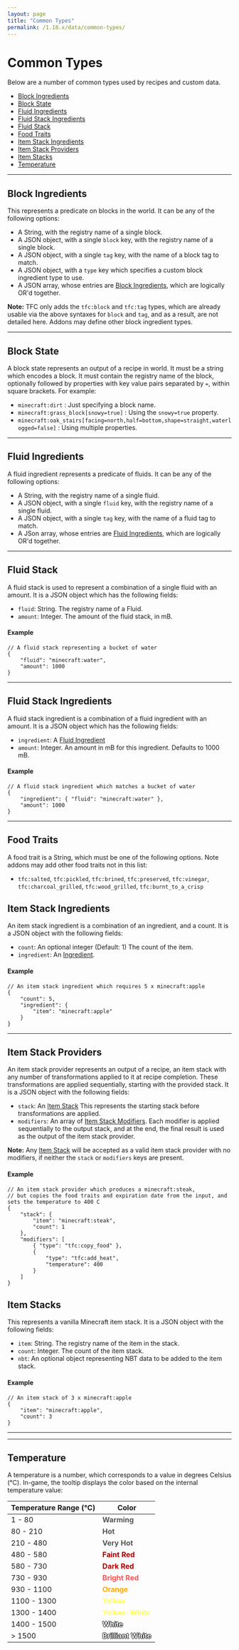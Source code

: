 ```yaml
---
layout: page
title: "Common Types"
permalink: /1.18.x/data/common-types/
---
```


# Common Types

Below are a number of common types used by recipes and custom data.

<!--linky_begin_sort_alphabetical-->

- [Block Ingredients](#block-ingredients)
- [Block State](#block-state)
- [Fluid Ingredients](#fluid-ingredients)
- [Fluid Stack Ingredients](#fluid-stack-ingredients)
- [Fluid Stack](#fluid-stack)
- [Food Traits](#food-traits)
- [Item Stack Ingredients](#item-stack-ingredients)
- [Item Stack Providers](#item-stack-providers)
- [Item Stacks](#item-stacks)
- [Temperature](#temperature)

<!--linky_end_sort_alphabetical-->

<hr>

## Block Ingredients

This represents a predicate on blocks in the world. It can be any of the following options:

- A String, with the registry name of a single block.
- A JSON object, with a single `block` key, with the registry name of a single block.
- A JSON object, with a single `tag` key, with the name of a block tag to match.
- A JSON object, with a `type` key which specifies a custom block ingredient type to use.
- A JSON array, whose entries are [Block Ingredients](#block-ingredients), which are logically OR'd together.

**Note:** TFC only adds the `tfc:block` and `tfc:tag` types, which are already usable via the above syntaxes for `block` and `tag`, and as a result, are not detailed here. Addons may define other block ingredient types.

<hr>

## Block State

A block state represents an output of a recipe in world. It must be a string which encodes a block. It must contain the registry name of the block, optionally followed by properties with key value pairs separated by `=`, within square brackets. For example:

- `minecraft:dirt` : Just specifying a block name.
- `minecraft:grass_block[snowy=true]` : Using the `snowy=true` property.
- `minecraft:oak_stairs[facing=north,half=bottom,shape=straight,waterlogged=false]` : Using multiple properties.

<hr>

## Fluid Ingredients

A fluid ingredient represents a predicate of fluids. It can be any of the following options:

- A String, with the registry name of a single fluid.
- A JSON object, with a single `fluid` key, with the registry name of a single fluid.
- A JSON object, with a single `tag` key, with the name of a fluid tag to match.
- A JSon array, whose entries are [Fluid Ingredients](#fluid-ingredients), which are logically OR'd together.

<hr>

## Fluid Stack

A fluid stack is used to represent a combination of a single fluid with an amount. It is a JSON object which has the following fields:

- `fluid`: String. The registry name of a Fluid.
- `amount`: Integer. The amount of the fluid stack, in mB.

#### Example

```jsonc
// A fluid stack representing a bucket of water
{
    "fluid": "minecraft:water",
    "amount": 1000
}
```

<hr>

## Fluid Stack Ingredients

A fluid stack ingredient is a combination of a fluid ingredient with an amount. It is a JSON object which has the following fields:

- `ingredient`: A [Fluid Ingredient](#fluid-ingredients)
- `amount`: Integer. An amount in mB for this ingredient. Defaults to 1000 mB.

#### Example

```jsonc
// A fluid stack ingredient which matches a bucket of water
{
    "ingredient": { "fluid": "minecraft:water" },
    "amount": 1000
}
```

<hr>

## Food Traits

A food trait is a String, which must be one of the following options. Note addons may add other food traits not in this list:

- `tfc:salted`, `tfc:pickled`, `tfc:brined`, `tfc:preserved`, `tfc:vinegar`, `tfc:charcoal_grilled`, `tfc:wood_grilled`, `tfc:burnt_to_a_crisp`

## Item Stack Ingredients

An item stack ingredient is a combination of an ingredient, and a count. It is a JSON object with the following fields:

- `count`: An optional integer (Default: 1) The count of the item.
- `ingredient`: An [Ingredient](../ingredients/).

#### Example

```jsonc
// An item stack ingredient which requires 5 x minecraft:apple
{
    "count": 5,
    "ingredient": {
        "item": "minecraft:apple"
    }
}
```

<hr>

## Item Stack Providers

An item stack provider represents an output of a recipe, an item stack with any number of transformations applied to it at recipe completion. These transformations are applied sequentially, starting with the provided stack. It is a JSON object with the following fields:

- `stack`: An [Item Stack](#item-stacks) This represents the starting stack before transformations are applied.
- `modifiers`: An array of [Item Stack Modifiers](../item-stack-modifiers/). Each modifier is applied sequentially to the output stack, and at the end, the final result is used as the output of the item stack provider.

**Note:** Any [Item Stack](#item-stacks) will be accepted as a valid item stack provider with no modifiers, if neither the `stack` or `modifiers` keys are present.

#### Example

```jsonc
// An item stack provider which produces a minecraft:steak,
// but copies the food traits and expiration date from the input, and sets the temperature to 400 C
{
    "stack": {
        "item": "minecraft:steak",
        "count": 1
    },
    "modifiers": [
        { "type": "tfc:copy_food" },
        {
            "type": "tfc:add_heat",
            "temperature": 400
        }
    ]
}
```

## Item Stacks

This represents a vanilla Minecraft item stack. It is a JSON object with the following fields:

- `item`: String. The registry name of the item in the stack.
- `count`: Integer. The count of the item stack.
- `nbt`: An optional object representing NBT data to be added to the item stack.

#### Example

```jsonc
// An item stack of 3 x minecraft:apple
{
    "item": "minecraft:apple",
    "count": 3
}
```

<hr>

<hr>

## Temperature

A temperature is a number, which corresponds to a value in degrees Celsius (&deg;C). In-game, the tooltip displays the color based on the internal temperature value:

Temperature Range (&deg;C) | Color
---|---
1 - 80 | <span style="color:#555555">**Warming**</span>
80 - 210 | <span style="color:#555555">**Hot**</span>
210 - 480 | <span style="color:#555555">**Very Hot**</span>
480 - 580 | <span style="color:#AA0000">**Faint Red**</span>
580 - 730 | <span style="color:#AA0000">**Dark Red**</span>
730 - 930 | <span style="color:#FF5555">**Bright Red**</span>
930 - 1100 | <span style="color:#FFAA00">**Orange**</span>
1100 - 1300 | <span style="color:#FFFF55">**Yellow**</span>
1300 - 1400 | <span style="color:#FFFF55">**Yellow-White**</span>
1400 - 1500 | <span style="color:#FFFFFF;text-shadow: 1px 0 0 #000, 0 -1px 0 #000, 0 1px 0 #000, -1px 0 0 #000;">**White**</span>
> 1500 | <span style="color:#FFFFFF;text-shadow: 1px 0 0 #000, 0 -1px 0 #000, 0 1px 0 #000, -1px 0 0 #000;">**Brilliant White**</span>
